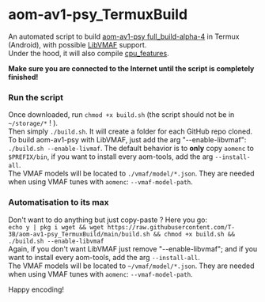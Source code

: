 # aom-av1-psy_TermuxBuild
An automated script to build [aom-av1-psy full_build-alpha-4](https://github.com/BlueSwordM/aom-av1-psy/tree/full_build-alpha-4) in Termux (Android), with possible [LibVMAF](https://github.com/Netflix/vmaf/tree/master/libvmaf) support.\
Under the hood, it will also compile [cpu_features](https://github.com/google/cpu_features).

**Make sure you are connected to the Internet until the script is completely finished!**

### Run the script
Once downloaded, run `chmod +x build.sh` (the script should not be in `~/storage/*` ! ).\
Then simply `./build.sh`. It will create a folder for each GitHub repo cloned.\
To build aom-av1-psy with LibVMAF, just add the arg "--enable-libvmaf": `./build.sh --enable-livmaf`.
The default behavior is to **only** copy `aomenc` to `$PREFIX/bin`, if you want to install every aom-tools, add the arg `--install-all`.\
The VMAF models will be located to `./vmaf/model/*.json`. They are needed when using VMAF tunes with `aomenc`: `--vmaf-model-path`.

### Automatisation to its max
Don't want to do anything but just copy-paste ? Here you go:\
`echo y | pkg i wget && wget https://raw.githubusercontent.com/T-3B/aom-av1-psy_TermuxBuild/main/build.sh && chmod +x build.sh && ./build.sh --enable-libvmaf`\
Again, if you don't want LibVMAF just remove "--enable-libvmaf"; and if you want to install every aom-tools, add the arg `--install-all`.\
The VMAF models will be located to `~/vmaf/model/*.json`. They are needed when using VMAF tunes with `aomenc`: `--vmaf-model-path`.



Happy encoding!
